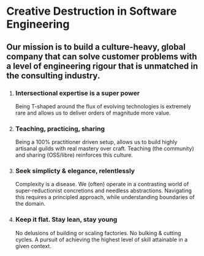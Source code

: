 # Creative Destruction in Software Engineering

## Our mission is to build a culture-heavy, global company that can solve customer problems with a level of engineering rigour that is unmatched in the consulting industry.

  <!-- A few things set us apart. -->

1. ### Intersectional expertise is a super power

   Being T-shaped around the flux of evolving technologies is extremely rare and allows us to deliver orders of magnitude more value.

2. ### Teaching, practicing, sharing

   Being a 100% practitioner driven setup, allows us to build highly artisanal guilds with real mastery over craft. Teaching (the community) and sharing (OSS/libre) reinforces this culture.

3. ### Seek simplicty & elegance, relentlessly

   Complexity is a disease. We (often) operate in a contrasting world of super-reductionist concretions and needless abstractions. Navigating this requires a principled approach, while understanding boundaries of the domain.

4. ### Keep it flat. Stay lean, stay young

   No delusions of building or scaling factories. No bulking & cutting cycles. A pursuit of achieving the highest level of skill attainable in a given context.
